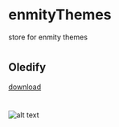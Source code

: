 # enmityThemes
store for enmity themes
#
## Oledify
[download](https://raw.githubusercontent.com/cupecups/enmityThemes/main/oledify.json)
#
![alt text](
https://cdn.discordapp.com/attachments/950979289531162666/1070932650270920705/IMG_9691.png)

